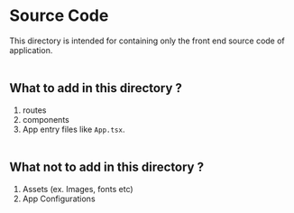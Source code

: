 # Source Code

This directory is intended for containing only the front end source code of application.
<br /><br />

## What to add in this directory ?

1. routes
2. components
3. App entry files like `App.tsx`.
   <br /><br />

## What not to add in this directory ?

1. Assets (ex. Images, fonts etc)
2. App Configurations
   <br /><br />
